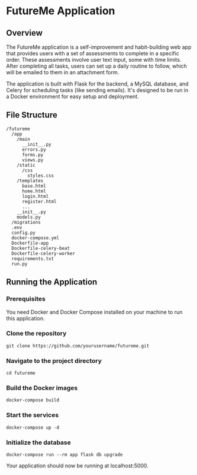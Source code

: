 # FutureMe Application

## Overview

The FutureMe application is a self-improvement and habit-building web app that provides users with a set of assessments to complete in a specific order. These assessments involve user text input, some with time limits. After completing all tasks, users can set up a daily routine to follow, which will be emailed to them in an attachment form.

The application is built with Flask for the backend, a MySQL database, and Celery for scheduling tasks (like sending emails). It's designed to be run in a Docker environment for easy setup and deployment.

## File Structure

```plaintext
/futureme
  /app
    /main
      __init__.py
      errors.py
      forms.py
      views.py
    /static
      /css
        styles.css
    /templates
      base.html
      home.html
      login.html
      register.html
      ...
    __init__.py
    models.py
  /migrations
  .env
  config.py
  docker-compose.yml
  Dockerfile-app
  Dockerfile-celery-beat
  Dockerfile-celery-worker
  requirements.txt
  run.py
```
## Running the Application
### Prerequisites  
You need Docker and Docker Compose installed on your machine to run this application.
  
### Clone the repository  
`git clone https://github.com/yourusername/futureme.git  `

### Navigate to the project directory
`cd futureme   `

### Build the Docker images
`docker-compose build   `

### Start the services
`docker-compose up -d   `

### Initialize the database
`docker-compose run --rm app flask db upgrade   `

Your application should now be running at localhost:5000.